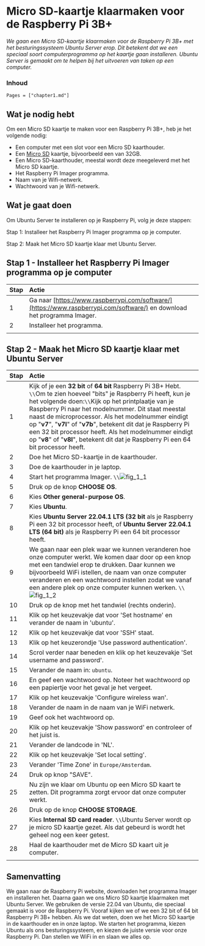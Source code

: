 # Micro SD-kaartje klaarmaken voor de Raspberry Pi 3B+

*We gaan een Micro SD-kaartje klaarmaken voor de Raspberry Pi 3B+ met het besturingssysteem Ubuntu Server erop. Dit betekent dat we een speciaal soort computerprogramma op het kaartje gaan installeren. Ubuntu Server is gemaakt om te helpen bij het uitvoeren van taken op een computer.*

### Inhoud

```@contents
Pages = ["chapter1.md"]
```

## Wat je nodig hebt

Om een Micro SD kaartje te maken voor een Raspberry Pi 3B+, heb je het volgende nodig:

- Een computer met een slot voor een Micro SD kaarthouder.
- Een [Micro SD](https://elektronicavoorjou.nl/product/transcend-micro-sd-rpi-os/) kaartje, bijvoorbeeld een van 32GB.
- Een Micro SD-kaarthouder, meestal wordt deze meegeleverd met het Micro SD kaartje.
- Het Raspberry Pi Imager programma.
- Naam van je Wifi-netwerk.
- Wachtwoord van je Wifi-netwerk.

## Wat je gaat doen

Om Ubuntu Server te installeren op je Raspberry Pi, volg je deze stappen:

Stap 1: Installeer het Raspberry Pi Imager programma op je computer.

Stap 2: Maak het Micro SD kaartje klaar met Ubuntu Server.

## Stap 1 - Installeer het Raspberry Pi Imager programma op je computer

|Stap        | Actie      |
|:---------- | :---------- |
| 1 | Ga naar [https://www.raspberrypi.com/software/](https://www.raspberrypi.com/software/) en download het programma Imager. |
| 2 | Installeer het programma. |
||

## Stap 2 - Maak het Micro SD kaartje klaar met Ubuntu Server

|Stap        | Actie      |
|:---------- | :---------- |
| 1 | Kijk of je een **32 bit** of **64 bit** Raspberry Pi 3B+ Hebt. ``\\``Om te zien hoeveel "bits" je Raspberry Pi heeft, kun je het volgende doen:``\\``Kijk op het printplaatje van je Raspberry Pi naar het modelnummer. Dit staat meestal naast de microprocessor. Als het modelnummer eindigt op "**v7**", "**v7l**" of "**v7b**", betekent dit dat je Raspberry Pi een 32 bit processor heeft. Als het modelnummer eindigt op "**v8**" of "**v8l**", betekent dit dat je Raspberry Pi een 64 bit processor heeft. |
| 2 | Doe het Micro SD-kaartje in de kaarthouder. |
| 3 | Doe de kaarthouder in je laptop. |
| 4 | Start het programma Imager. ``\\``![fig_1_1](https://assets.raspberrypi.com/static/md-bfd602be71b2c1099b91877aed3b41f0.png) |
| 5 | Druk op de knop **CHOOSE OS**. |
| 6 | Kies **Other general-purpose OS**. |
| 7 | Kies **Ubuntu**. |
| 8 | Kies **Ubuntu Server 22.04.1 LTS (32 bit** als je Raspberry Pi een 32 bit processor heeft, of **Ubuntu Server 22.04.1 LTS (64 bit)** als je Raspberry Pi een 64 bit processor heeft. |
| 9 | We gaan naar een plek waar we kunnen veranderen hoe onze computer werkt. We komen daar door op een knop met een tandwiel erop te drukken. Daar kunnen we bijvoorbeeld WiFi istellen, de naam van onze computer veranderen en een wachtwoord instellen zodat we vanaf een andere plek op onze computer kunnen werken. ``\\``![fig_1_2](https://ubuntucommunity.s3.dualstack.us-east-2.amazonaws.com/optimized/3X/3/f/3f95678d7eef60678d413adff5a41836e4437b4c_2_690x448.png) |
| 10 | Druk op de knop met het tandwiel (rechts onderin). |
| 11 | Klik op het keuzevakje dat voor 'Set hostname' en verander de naam in 'ubuntu'. |
| 12 | Klik op het keuzevakje dat voor 'SSH' staat. |
| 13 | Klik op het keuzerondje 'Use password authentication'. |
| 14 | Scrol verder naar beneden en klik op het keuzevakje 'Set username and password'. |
| 15 | Verander de naam in: `ubuntu`. |
| 16 | En geef een wachtwoord op. Noteer het wachtwoord op een papiertje voor het geval je het vergeet. |
| 17 | Klik op het keuzevakje 'Configure wireless wan'. |
| 18 | Verander de naam in de naam van je WiFi netwerk. |
| 19 | Geef ook het wachtwoord op. |
| 20 | Klik op het keuzevakje 'Show password' en controleer of het juist is. |
| 21 | Verander de landcode in 'NL'. |
| 22 | Klik op het keuzevakje 'Set local setting'. |
| 23 | Verander 'Time Zone' in `Europe/Amsterdam`. |
| 24 | Druk op knop "SAVE". |
| 25 | Nu zijn we klaar om Ubuntu op een Micro SD kaart te zetten. Dit programma zorgt ervoor dat onze computer werkt. |
| 26 | Druk op de knop **CHOOSE STORAGE**. |
| 27 | Kies **Internal SD card reader**. ``\\``Ubuntu Server wordt op je micro SD kaartje gezet. Als dat gebeurd is wordt het geheel nog een keer getest. |
| 28 | Haal de kaarthouder met de Micro SD kaart uit je computer. |
||

## Samenvatting

We gaan naar de Raspberry Pi website, downloaden het programma Imager en installeren het. Daarna gaan we ons Micro SD kaartje klaarmaken met Ubuntu Server. We gebruiken de versie 22.04 van Ubuntu, die speciaal gemaakt is voor de Raspberry Pi. Vooraf kijken we of we een 32 bit of 64 bit Raspberry Pi 3B+ hebben. Als we dat weten, doen we het Micro SD kaartje in de kaarthouder en in onze laptop. We starten het programma, kiezen Ubuntu als ons besturingssysteem, en kiezen de juiste versie voor onze Raspberry Pi. Dan stellen we WiFi in en slaan we alles op.
